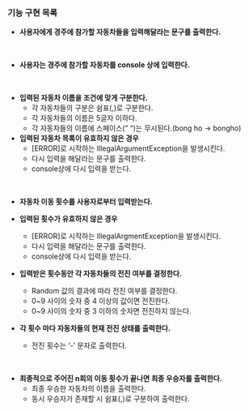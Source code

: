 ### 기능 구현 목록

- **사용자에게 경주에 참가할 자동차들을 입력해달라는 문구를 출력한다.**
<br>

- **사용자는 경주에 참가할 자동차를 console 상에 입력한다.**
<br>

- **입력된 자동차 이름을 조건에 맞게 구분한다.**
    - 각 자동차들의 구분은 쉼표(,)로 구분한다.
    - 각 자동차들의 이름은 5글자 이하다.
    - 각 자동차들의 이름에 스페이스(” “)는 무시된다.(bong ho → bongho)
- **입력된 자동차 목록이 유효하지 않은 경우**
    - [ERROR]로 시작하는 IllegalArgumentException을 발생시킨다.
    - 다시 입력을 해달라는 문구를 출력한다.
    - console상에 다시 입력을 받는다.
<br>

- **자동차 이동 횟수를 사용자로부터 입력받는다.**
- **입력된 횟수가 유효하지 않은 경우**
    - [ERROR]로 시작하는 IllegalArgmentException을 발생시킨다.
    - 다시 입력을 해달라는 문구를 출력한다.
    - console상에 다시 입력을 받는다.

- **입력받은 횟수동안 각 자동차들의 전진 여부를 결정한다.**
    - Random 값의 결과에 따라 전진 여부를 결정한다.
    - 0~9 사이의 숫자 중 4 이상의 값이면 전진한다.
    - 0~9 사이의 숫자 중 3 이하의 숫자면 전진하지 않는다.
- **각 횟수 마다 자동차들의 현재 전진 상태를 출력한다.**
    - 전진 횟수는 ‘-’ 문자로 출력한다.
<br>

- **최종적으로 주어진 n회의 이동 횟수가 끝나면 최종 우승자를 출력한다.**
    - 최종 우승한 자동차의 이름을 출력한다.
    - 동시 우승자가 존재할 시 쉼표(,)로 구분하여 출력한다.